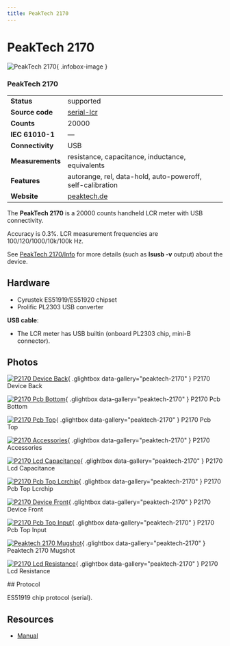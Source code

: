 ```yaml
---
title: PeakTech 2170
---
```


# PeakTech 2170

<div class="infobox" markdown>

![PeakTech 2170](./img/P2170_device_back.jpg){ .infobox-image }

### PeakTech 2170

| | |
|---|---|
| **Status** | supported |
| **Source code** | [serial-lcr](https://github.com/OpenTraceLab/OpenTraceCapture/tree/main/src/hardware/serial-lcr) |
| **Counts** | 20000 |
| **IEC 61010-1** | — |
| **Connectivity** | USB |
| **Measurements** | resistance, capacitance, inductance, equivalents |
| **Features** | autorange, rel, data-hold, auto-poweroff, self-calibration |
| **Website** | [peaktech.de](http://www.peaktech.de/productdetail/kategorie/lcr-esr-messer/produkt/peaktech-2170.html) |

</div>

The **PeakTech 2170** is a 20000 counts handheld LCR meter with USB connectivity.

Accuracy is 0.3%. LCR measurement frequencies are 100/120/1000/10k/100k Hz.

See [PeakTech 2170/Info](https://sigrok.org/wiki/PeakTech_2170/Info) for more details (such as **lsusb -v** output) about the device.

## Hardware
- Cyrustek ES51919/ES51920 chipset
- Prolific PL2303 USB converter

**USB cable**:

- The LCR meter has USB builtin (onboard PL2303 chip, mini-B connector).

## Photos

<div class="photo-grid" markdown>

[![P2170 Device Back](./img/P2170_device_back.jpg)](./img/P2170_device_back.png "P2170 Device Back"){ .glightbox data-gallery="peaktech-2170" }
<span class="caption">P2170 Device Back</span>

[![P2170 Pcb Bottom](./img/P2170_pcb_bottom.jpg)](./img/P2170_pcb_bottom.png "P2170 Pcb Bottom"){ .glightbox data-gallery="peaktech-2170" }
<span class="caption">P2170 Pcb Bottom</span>

[![P2170 Pcb Top](./img/P2170_pcb_top.jpg)](./img/P2170_pcb_top.png "P2170 Pcb Top"){ .glightbox data-gallery="peaktech-2170" }
<span class="caption">P2170 Pcb Top</span>

[![P2170 Accessories](./img/P2170_accessories.jpg)](./img/P2170_accessories.png "P2170 Accessories"){ .glightbox data-gallery="peaktech-2170" }
<span class="caption">P2170 Accessories</span>

[![P2170 Lcd Capacitance](./img/P2170_lcd_capacitance.jpg)](./img/P2170_lcd_capacitance.png "P2170 Lcd Capacitance"){ .glightbox data-gallery="peaktech-2170" }
<span class="caption">P2170 Lcd Capacitance</span>

[![P2170 Pcb Top Lcrchip](./img/P2170_pcb_top_lcrchip.jpg)](./img/P2170_pcb_top_lcrchip.png "P2170 Pcb Top Lcrchip"){ .glightbox data-gallery="peaktech-2170" }
<span class="caption">P2170 Pcb Top Lcrchip</span>

[![P2170 Device Front](./img/P2170_device_front.jpg)](./img/P2170_device_front.png "P2170 Device Front"){ .glightbox data-gallery="peaktech-2170" }
<span class="caption">P2170 Device Front</span>

[![P2170 Pcb Top Input](./img/P2170_pcb_top_input.jpg)](./img/P2170_pcb_top_input.png "P2170 Pcb Top Input"){ .glightbox data-gallery="peaktech-2170" }
<span class="caption">P2170 Pcb Top Input</span>

[![Peaktech 2170 Mugshot](./img/Peaktech_2170_mugshot.jpg)](./img/Peaktech_2170_mugshot.png "Peaktech 2170 Mugshot"){ .glightbox data-gallery="peaktech-2170" }
<span class="caption">Peaktech 2170 Mugshot</span>

[![P2170 Lcd Resistance](./img/P2170_lcd_resistance.jpg)](./img/P2170_lcd_resistance.png "P2170 Lcd Resistance"){ .glightbox data-gallery="peaktech-2170" }
<span class="caption">P2170 Lcd Resistance</span>

</div>
## Protocol

ES51919 chip protocol (serial).

## Resources
- [Manual](http://www.peaktech.de/productdetail/kategorie/lcr-esr-messer/produkt/peaktech-2170.html?file=tl_files/downloads/2001%20-%203000/PeakTech_2170.pdf)

